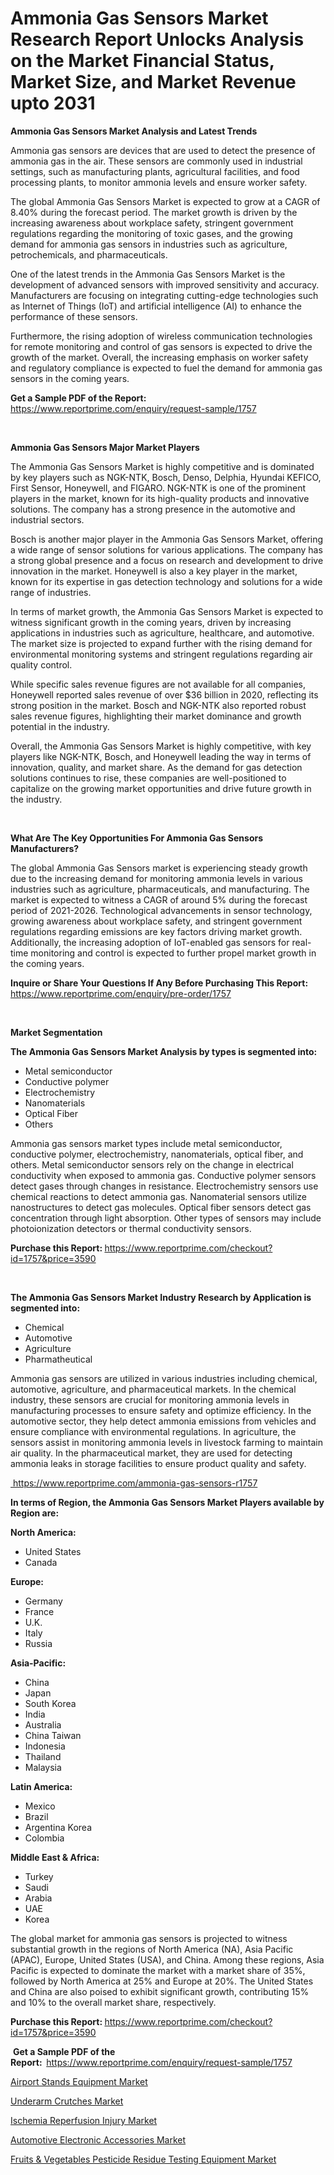 <p><h1>Ammonia Gas Sensors Market Research Report Unlocks Analysis on the Market Financial Status, Market Size, and Market Revenue upto 2031</h1></p><p><strong>Ammonia Gas Sensors Market Analysis and Latest Trends</strong></p>
<p><p>Ammonia gas sensors are devices that are used to detect the presence of ammonia gas in the air. These sensors are commonly used in industrial settings, such as manufacturing plants, agricultural facilities, and food processing plants, to monitor ammonia levels and ensure worker safety.</p><p>The global Ammonia Gas Sensors Market is expected to grow at a CAGR of 8.40% during the forecast period. The market growth is driven by the increasing awareness about workplace safety, stringent government regulations regarding the monitoring of toxic gases, and the growing demand for ammonia gas sensors in industries such as agriculture, petrochemicals, and pharmaceuticals.</p><p>One of the latest trends in the Ammonia Gas Sensors Market is the development of advanced sensors with improved sensitivity and accuracy. Manufacturers are focusing on integrating cutting-edge technologies such as Internet of Things (IoT) and artificial intelligence (AI) to enhance the performance of these sensors.</p><p>Furthermore, the rising adoption of wireless communication technologies for remote monitoring and control of gas sensors is expected to drive the growth of the market. Overall, the increasing emphasis on worker safety and regulatory compliance is expected to fuel the demand for ammonia gas sensors in the coming years.</p></p>
<p><strong>Get a Sample PDF of the Report:&nbsp;</strong> <a href="https://www.reportprime.com/enquiry/request-sample/1757">https://www.reportprime.com/enquiry/request-sample/1757</a></p>
<p>&nbsp;</p>
<p><strong>Ammonia Gas Sensors Major Market Players</strong></p>
<p><p>The Ammonia Gas Sensors Market is highly competitive and is dominated by key players such as NGK-NTK, Bosch, Denso, Delphia, Hyundai KEFICO, First Sensor, Honeywell, and FIGARO. NGK-NTK is one of the prominent players in the market, known for its high-quality products and innovative solutions. The company has a strong presence in the automotive and industrial sectors. </p><p>Bosch is another major player in the Ammonia Gas Sensors Market, offering a wide range of sensor solutions for various applications. The company has a strong global presence and a focus on research and development to drive innovation in the market. Honeywell is also a key player in the market, known for its expertise in gas detection technology and solutions for a wide range of industries.</p><p>In terms of market growth, the Ammonia Gas Sensors Market is expected to witness significant growth in the coming years, driven by increasing applications in industries such as agriculture, healthcare, and automotive. The market size is projected to expand further with the rising demand for environmental monitoring systems and stringent regulations regarding air quality control.</p><p>While specific sales revenue figures are not available for all companies, Honeywell reported sales revenue of over $36 billion in 2020, reflecting its strong position in the market. Bosch and NGK-NTK also reported robust sales revenue figures, highlighting their market dominance and growth potential in the industry.</p><p>Overall, the Ammonia Gas Sensors Market is highly competitive, with key players like NGK-NTK, Bosch, and Honeywell leading the way in terms of innovation, quality, and market share. As the demand for gas detection solutions continues to rise, these companies are well-positioned to capitalize on the growing market opportunities and drive future growth in the industry.</p></p>
<p>&nbsp;</p>
<p><strong>What Are The Key Opportunities For Ammonia Gas Sensors Manufacturers?</strong></p>
<p><p>The global Ammonia Gas Sensors market is experiencing steady growth due to the increasing demand for monitoring ammonia levels in various industries such as agriculture, pharmaceuticals, and manufacturing. The market is expected to witness a CAGR of around 5% during the forecast period of 2021-2026. Technological advancements in sensor technology, growing awareness about workplace safety, and stringent government regulations regarding emissions are key factors driving market growth. Additionally, the increasing adoption of IoT-enabled gas sensors for real-time monitoring and control is expected to further propel market growth in the coming years.</p></p>
<p><strong>Inquire or Share Your Questions If Any Before Purchasing This Report:</strong> <a href="https://www.reportprime.com/enquiry/pre-order/1757">https://www.reportprime.com/enquiry/pre-order/1757</a></p>
<p>&nbsp;</p>
<p><strong>Market Segmentation</strong></p>
<p><strong>The Ammonia Gas Sensors Market Analysis by types is segmented into:</strong></p>
<p><ul><li>Metal semiconductor</li><li>Conductive polymer</li><li>Electrochemistry</li><li>Nanomaterials</li><li>Optical Fiber</li><li>Others</li></ul></p>
<p><p>Ammonia gas sensors market types include metal semiconductor, conductive polymer, electrochemistry, nanomaterials, optical fiber, and others. Metal semiconductor sensors rely on the change in electrical conductivity when exposed to ammonia gas. Conductive polymer sensors detect gases through changes in resistance. Electrochemistry sensors use chemical reactions to detect ammonia gas. Nanomaterial sensors utilize nanostructures to detect gas molecules. Optical fiber sensors detect gas concentration through light absorption. Other types of sensors may include photoionization detectors or thermal conductivity sensors.</p></p>
<p><strong>Purchase this Report:&nbsp;</strong><a href="https://www.reportprime.com/checkout?id=1757&price=3590">https://www.reportprime.com/checkout?id=1757&price=3590</a></p>
<p>&nbsp;</p>
<p><strong>The Ammonia Gas Sensors Market Industry Research by Application is segmented into:</strong></p>
<p><ul><li>Chemical</li><li>Automotive</li><li>Agriculture</li><li>Pharmatheutical</li></ul></p>
<p><p>Ammonia gas sensors are utilized in various industries including chemical, automotive, agriculture, and pharmaceutical markets. In the chemical industry, these sensors are crucial for monitoring ammonia levels in manufacturing processes to ensure safety and optimize efficiency. In the automotive sector, they help detect ammonia emissions from vehicles and ensure compliance with environmental regulations. In agriculture, the sensors assist in monitoring ammonia levels in livestock farming to maintain air quality. In the pharmaceutical market, they are used for detecting ammonia leaks in storage facilities to ensure product quality and safety.</p></p>
<p><a href="https://www.reportprime.com/ammonia-gas-sensors-r1757">&nbsp;https://www.reportprime.com/ammonia-gas-sensors-r1757</a></p>
<p><strong>In terms of Region, the Ammonia Gas Sensors Market Players available by Region are:</strong></p>
<p>
    <p> <strong> North America: </strong>
        <ul>
            <li>United States</li>
            <li>Canada</li>
        </ul>
        </p> 
    <p> <strong> Europe: </strong>
        <ul>
            <li>Germany</li>
            <li>France</li>
            <li>U.K.</li>
            <li>Italy</li>
            <li>Russia</li>
        </ul>
        </p> 
    <p> <strong> Asia-Pacific: </strong>
        <ul>
            <li>China</li>
            <li>Japan</li>
            <li>South Korea</li>
            <li>India</li>
            <li>Australia</li>
            <li>China Taiwan</li>
            <li>Indonesia</li>
            <li>Thailand</li>
            <li>Malaysia</li>
        </ul>
        </p> 
    <p> <strong> Latin America: </strong>
        <ul>
            <li>Mexico</li>
            <li>Brazil</li>
            <li>Argentina Korea</li>
            <li>Colombia</li>
        </ul>
        </p> 
    <p> <strong> Middle East & Africa: </strong>
        <ul>
            <li>Turkey</li>
            <li>Saudi</li>
            <li>Arabia</li>
            <li>UAE</li>
            <li>Korea</li>
        </ul>
    </p>
    </p>
<p><p>The global market for ammonia gas sensors is projected to witness substantial growth in the regions of North America (NA), Asia Pacific (APAC), Europe, United States (USA), and China. Among these regions, Asia Pacific is expected to dominate the market with a market share of 35%, followed by North America at 25% and Europe at 20%. The United States and China are also poised to exhibit significant growth, contributing 15% and 10% to the overall market share, respectively.</p></p>
<p><strong>Purchase this Report: </strong><a href="https://www.reportprime.com/checkout?id=1757&price=3590">https://www.reportprime.com/checkout?id=1757&price=3590</a></p>
<p>&nbsp;<strong>Get a Sample PDF of the Report:&nbsp;&nbsp;</strong><a href="https://www.reportprime.com/enquiry/request-sample/1757">https://www.reportprime.com/enquiry/request-sample/1757</a></p>
<p><strong></strong></p>
<p><p><a href="https://issuu.com/reportprime-2/docs/airport-stands-equipment-market-siz_e71f61beeaeb03">Airport Stands Equipment Market</a></p><p><a href="https://medium.com/@philipwolf32/deep-dive-into-the-underarm-crutches-market-itstrends-market-segmentation-and-competitive-2564fc62fffb">Underarm Crutches Market</a></p><p><a href="https://medium.com/@randaarks98078567/ischemia-reperfusion-injury-market-size-growth-and-industry-analysis-by-market-segmentation-and-4b4e8f5dd5d9">Ischemia Reperfusion Injury Market</a></p><p><a href="https://github.com/ernidarwin455/Market-Research-Report-List-2/blob/main/automotive-electronic-accessories-market.md">Automotive Electronic Accessories Market</a></p><p><a href="https://issuu.com/reportprime-2/docs/fruits-vegetables-pesticide-residue_1cbb524147394b">Fruits & Vegetables Pesticide Residue Testing Equipment Market</a></p></p>